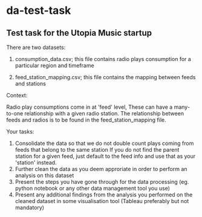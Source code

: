 # da-test-task
## Test task for the Utopia Music startup

There are two datasets:

1. consumption_data.csv; 
this file contains radio plays consumption for a particular region and timeframe

2. feed_station_mapping.csv; 
this file contains the mapping between feeds and stations

Context:

Radio play consumptions come in at 'feed' level, 
These can have a many-to-one relationship with a given radio station. 
The relationship between feeds and radios is to be found in the feed_station_mapping file. 


Your tasks:

1. Consolidate the data so that we do not double count plays coming from feeds that belong to the same station 
   If you do not find the parent station for a given feed, just default to the feed info and use that as your 'station' instead.
2. Further clean the data as you deem approriate in order to perform an analysis on this dataset
3. Present the steps you have gone through for the data processing (eg. python notebook or any other data management tool you use)
4. Present any additional findings from the analysis you performed on the cleaned dataset in some visualisation tool (Tableau preferably but not mandatory)

